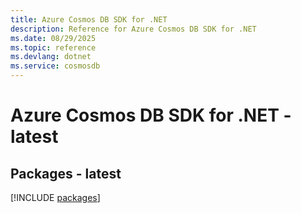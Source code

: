 ```yaml
---
title: Azure Cosmos DB SDK for .NET
description: Reference for Azure Cosmos DB SDK for .NET
ms.date: 08/29/2025
ms.topic: reference
ms.devlang: dotnet
ms.service: cosmosdb
---
```

# Azure Cosmos DB SDK for .NET - latest
## Packages - latest
[!INCLUDE [packages](cosmos-db-index.md)]